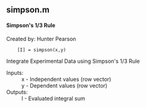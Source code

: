 simpson.m
---
#### Simpson's 1/3 Rule

Created by: Hunter Pearson

        [I] = simpson(x,y)

Integrate Experimental Data using Simpson's 1/3 Rule

<dl>
    <dt>Inputs:</dt>
    <dd>x - Independent values (row vector)</dd>
    <dd>y - Dependent values (row vector)</dd>
    <dt>Outputs:</dt>
    <dd>I - Evaluated integral sum<dd>
</dl>
